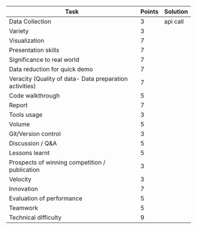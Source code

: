 | Task | Points| Solution |
| -----| ------| -------- |
| Data Collection | 3 | api call |
| Variety | 3 |  | 
| Visualization | 7 | |
| Presentation skills | 7 | |
| Significance to real world | 7 | |
| Data reduction for quick demo | 7 | |
| Veracity (Quality of data- Data preparation activities) | 7 | |
| Code walkthrough | 5 | |
| Report | 7 | |
| Tools usage | 3 | |
| Volume | 5 | |
| Git/Version control | 3 | |
| Discussion / Q&A | 5 | |
| Lessons learnt | 5| |
| Prospects of winning competition / publication| 3 | |
| Velocity|3 | |
| Innovation| 7| |
| Evaluation of performance|5 | |
| Teamwork | 5| |
| Technical difficulty | 9| |
